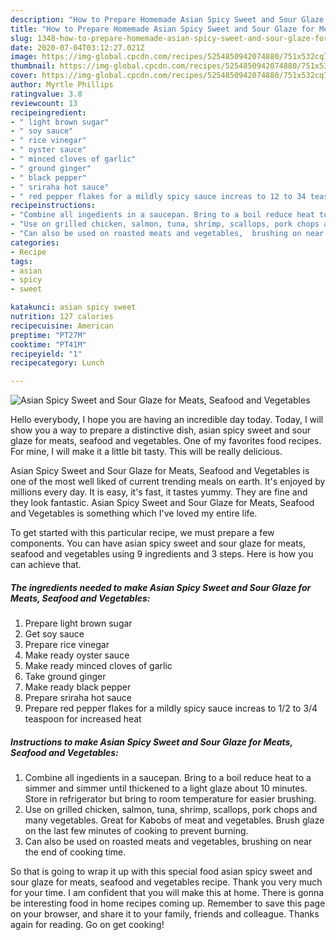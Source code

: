 ```yaml
---
description: "How to Prepare Homemade Asian Spicy Sweet and Sour Glaze for Meats, Seafood and Vegetables"
title: "How to Prepare Homemade Asian Spicy Sweet and Sour Glaze for Meats, Seafood and Vegetables"
slug: 1348-how-to-prepare-homemade-asian-spicy-sweet-and-sour-glaze-for-meats-seafood-and-vegetables
date: 2020-07-04T03:12:27.021Z
image: https://img-global.cpcdn.com/recipes/5254850942074880/751x532cq70/asian-spicy-sweet-and-sour-glaze-for-meats-seafood-and-vegetables-recipe-main-photo.jpg
thumbnail: https://img-global.cpcdn.com/recipes/5254850942074880/751x532cq70/asian-spicy-sweet-and-sour-glaze-for-meats-seafood-and-vegetables-recipe-main-photo.jpg
cover: https://img-global.cpcdn.com/recipes/5254850942074880/751x532cq70/asian-spicy-sweet-and-sour-glaze-for-meats-seafood-and-vegetables-recipe-main-photo.jpg
author: Myrtle Phillips
ratingvalue: 3.8
reviewcount: 13
recipeingredient:
- " light brown sugar"
- " soy sauce"
- " rice vinegar"
- " oyster sauce"
- " minced cloves of garlic"
- " ground ginger"
- " black pepper"
- " sriraha hot sauce"
- " red pepper flakes for a mildly spicy sauce increas to 12 to 34 teaspoon for increased heat"
recipeinstructions:
- "Combine all ingedients in a saucepan. Bring to a boil reduce heat to a simmer and simmer until thickened to a light glaze about 10 minutes. Store in refrigerator but bring to room temperature for easier brushing."
- "Use on grilled chicken, salmon, tuna, shrimp, scallops, pork chops and many vegetables. Great for Kabobs of meat and vegetables. Brush glaze on the last few minutes of cooking to prevent burning."
- "Can also be used on roasted meats and vegetables,  brushing on near the end of cooking time."
categories:
- Recipe
tags:
- asian
- spicy
- sweet

katakunci: asian spicy sweet 
nutrition: 127 calories
recipecuisine: American
preptime: "PT27M"
cooktime: "PT41M"
recipeyield: "1"
recipecategory: Lunch

---
```



![Asian Spicy Sweet and Sour Glaze for Meats, Seafood and Vegetables](https://img-global.cpcdn.com/recipes/5254850942074880/751x532cq70/asian-spicy-sweet-and-sour-glaze-for-meats-seafood-and-vegetables-recipe-main-photo.jpg)

Hello everybody, I hope you are having an incredible day today. Today, I will show you a way to prepare a distinctive dish, asian spicy sweet and sour glaze for meats, seafood and vegetables. One of my favorites food recipes. For mine, I will make it a little bit tasty. This will be really delicious.

Asian Spicy Sweet and Sour Glaze for Meats, Seafood and Vegetables is one of the most well liked of current trending meals on earth. It's enjoyed by millions every day. It is easy, it's fast, it tastes yummy. They are fine and they look fantastic. Asian Spicy Sweet and Sour Glaze for Meats, Seafood and Vegetables is something which I've loved my entire life.




To get started with this particular recipe, we must prepare a few components. You can have asian spicy sweet and sour glaze for meats, seafood and vegetables using 9 ingredients and 3 steps. Here is how you can achieve that.

<!--inarticleads1-->

##### The ingredients needed to make Asian Spicy Sweet and Sour Glaze for Meats, Seafood and Vegetables:

1. Prepare  light brown sugar
1. Get  soy sauce
1. Prepare  rice vinegar
1. Make ready  oyster sauce
1. Make ready  minced cloves of garlic
1. Take  ground ginger
1. Make ready  black pepper
1. Prepare  sriraha hot sauce
1. Prepare  red pepper flakes for a mildly spicy sauce increas to 1/2 to 3/4 teaspoon for increased heat




<!--inarticleads2-->

##### Instructions to make Asian Spicy Sweet and Sour Glaze for Meats, Seafood and Vegetables:

1. Combine all ingedients in a saucepan. Bring to a boil reduce heat to a simmer and simmer until thickened to a light glaze about 10 minutes. Store in refrigerator but bring to room temperature for easier brushing.
1. Use on grilled chicken, salmon, tuna, shrimp, scallops, pork chops and many vegetables. Great for Kabobs of meat and vegetables. Brush glaze on the last few minutes of cooking to prevent burning.
1. Can also be used on roasted meats and vegetables,  brushing on near the end of cooking time.




So that is going to wrap it up with this special food asian spicy sweet and sour glaze for meats, seafood and vegetables recipe. Thank you very much for your time. I am confident that you will make this at home. There is gonna be interesting food in home recipes coming up. Remember to save this page on your browser, and share it to your family, friends and colleague. Thanks again for reading. Go on get cooking!
